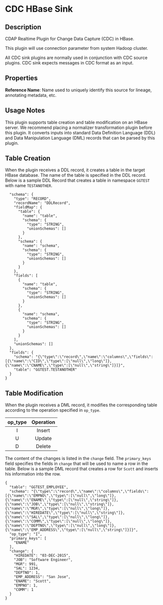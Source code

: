 # CDC HBase Sink

Description
-----------
CDAP Realtime Plugin for Change Data Capture (CDC) in HBase.

This plugin will use connection parameter from system Hadoop cluster.

All CDC sink plugins are normally used in conjunction with CDC source plugins. 
CDC sink expects messages in CDC format as an input.  

Properties
----------
**Reference Name**: Name used to uniquely identify this source for lineage, annotating metadata, etc.

Usage Notes
-----------
This plugin supports table creation and table modification on an HBase server. We recommend placing a normalizer transformation plugin before this plugin. It converts inputs into standard Data Definition Language (DDL) and Data Manipulation Language (DML) records that can be parsed by this plugin.

Table Creation
--------------
When the plugin receives a DDL record, it creates a table in the target HBase database. The name of the table is specified in the DDL record. Below is a sample DDL Record that creates a table in namespace `GGTEST` with name `TESTANOTHER`.
```{
  "schema": {
    "type": "RECORD",
    "recordName": "DDLRecord",
    "fieldMap": {
      "table": {
        "name": "table",
        "schema": {
          "type": "STRING",
          "unionSchemas": []
        }
      },
      "schema": {
        "name": "schema",
        "schema": {
          "type": "STRING",
          "unionSchemas": []
        }
      }
    },
    "fields": [
      {
        "name": "table",
        "schema": {
          "type": "STRING",
          "unionSchemas": []
        }
      },
      {
        "name": "schema",
        "schema": {
          "type": "STRING",
          "unionSchemas": []
        }
      }
    ],
    "unionSchemas": []
  },
  "fields": {
    "schema": "{\"type\":\"record\",\"name\":\"columns\",\"fields\":[{\"name\":\"CID\",\"type\":[\"null\",\"long\"]},{\"name\":\"CNAME\",\"type\":[\"null\",\"string\"]}]}",
    "table": "GGTEST.TESTANOTHER"
  }
}
```

Table Modification
--------------
When the plugin receives a DML record, it modifies the corresponding table according to the operation specified in `op_type`. 

| op\_type | Operation |
| :--------------: | :--------------: |
| I | Insert |
| U | Update | 
| D | Delete |

The content of the changes is listed in the `change` field. The `primary_keys` field specifies the fields in `change` that will be used to name a row in the table. Below is a sample DML record that creates a row for `Scott` and inserts his information into the row.
```
{
  "table": "GGTEST_EMPLOYEE",
  "schema": "{\"type\":\"record\",\"name\":\"columns\",\"fields\":[{\"name\":\"EMPNO\",\"type\":[\"null\",\"long\"]},{\"name\":\"ENAME\",\"type\":[\"null\",\"string\"]},{\"name\":\"JOB\",\"type\":[\"null\",\"string\"]},{\"name\":\"MGR\",\"type\":[\"null\",\"long\"]},{\"name\":\"HIREDATE\",\"type\":[\"null\",\"string\"]},{\"name\":\"SAL\",\"type\":[\"null\",\"long\"]},{\"name\":\"COMM\",\"type\":[\"null\",\"long\"]},{\"name\":\"DEPTNO\",\"type\":[\"null\",\"long\"]},{\"name\":\"EMP_ADDRESS\",\"type\":[\"null\",\"string\"]}]}",
  "op_type": "I",
  "primary_keys": [
    "ENAME"
  ],
  "change": {
    "HIREDATE": "03-DEC-2015",
    "JOB": "Software Engineer",
    "MGR": 991,
    "SAL": 1234,
    "DEPTNO": 1,
    "EMP_ADDRESS": "San Jose",
    "ENAME": "Scott",
    "EMPNO": 1,
    "COMM": 1
  }
}
```